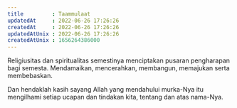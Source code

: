 ```yaml
---
title         : Taammulaat
updatedAt     : 2022-06-26 17:26:26
createdAt     : 2022-06-26 17:26:26
updatedAtUnix : 2022-06-26 17:26:26
createdAtUnix : 1656264386000 
---
```


Religiusitas dan spiritualitas semestinya menciptakan pusaran pengharapan bagi semesta. Mendamaikan, mencerahkan, membangun, memajukan serta membebaskan.

Dan hendaklah kasih sayang Allah yang mendahului murka-Nya itu mengilhami setiap ucapan dan tindakan kita, tentang dan atas nama-Nya.

